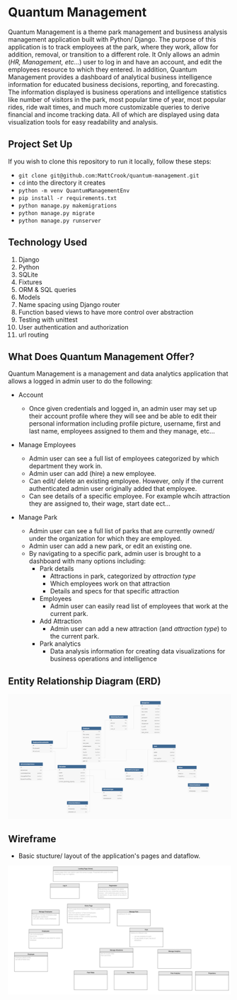 # Quantum Management
Quantum Management is a theme park management and business analysis management application built with Python/ Django. The purpose of this application is to track employees at the park, where they work, allow for addition, removal, or transition to a different role. It Only allows an admin (*HR, Management, etc...*) user to log in and have an account, and edit the employees resource to which they entered. In addition, Quantum Management provides a dashboard of analytical business intelligence information for educated business decisions, reporting, and forecasting. The information displayed is business operations and intelligence statistics like number of visitors in the park, most popular time of year, most popular rides, ride wait times, and much more customizable queries to derive financial and income tracking data. All of which are displayed using data visualization tools for easy readability and analysis.

## Project Set Up
If you wish to clone this repository to run it locally, follow these steps:

* `git clone git@github.com:MattCrook/quantum-management.git`
* `cd` into the directory it creates
* `python -m venv QuantumManagementEnv`
* `pip install -r requirements.txt`
* `python manage.py makemigrations`
* `python manage.py migrate`
* `python manage.py runserver`


## Technology Used
1. Django
2. Python
3. SQLite
4. Fixtures
5. ORM & SQL queries
6. Models
7. Name spacing using Django router
8. Function based views to have more control over abstraction 
9. Testing with unittest
10. User authentication and authorization
11. url routing

## What Does Quantum Management Offer?
Quantum Management is a management and data analytics application that allows a logged in admin user to do the following:

* Account
  * Once given credentials and logged in, an admin user may set up their account profile where they will see and be able to edit their personal information including profile picture, username, first and last name, employees assigned to them and they manage, etc...

* Manage Employees
  * Admin user can see a full list of employees categorized by which department they work in.
  * Admin user can add (hire) a new employee.
  * Can edit/ delete an existing employee. However, only if the current authenticated admin user originally added that employee.
  * Can see details of a specific employee. For example whcih attraction they are assigned to, their wage, start date ect...

* Manage Park
  * Admin user can see a full list of parks that are currently owned/ under the organization for which they are employed. 
  * Admin user can add a new park, or edit an existing one.
  * By navigating to a specific park, admin user is brought to a dashboard with many options including:
    * Park details
      * Attractions in park, categorized by *attraction type*
      * Which employees work on that attraction
      * Details and specs for that specific attraction
    * Employees
      * Admin user can easily read list of employees that work at the current park.
    * Add Attraction
      * Admin user can add a new attraction (and *attraction type*) to the current park.
    * Park analytics
      * Data analysis information for creating data visualizations for business operations and intelligence


## Entity Relationship Diagram (ERD)
![QuantumManagementERD](quantummanagementapp/static/images/QuantumManagementERD.png)


## Wireframe 
* Basic stucture/ layout of the application's pages and dataflow.

![QuantumManagementWireframe](quantummanagementapp/static/images/QuantumManagementWireframe.png)
